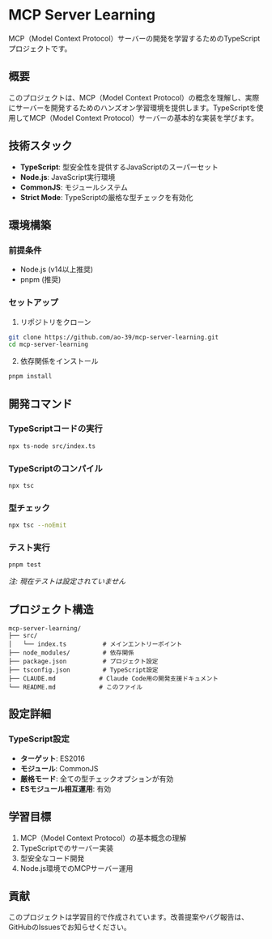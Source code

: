 # MCP Server Learning

MCP（Model Context Protocol）サーバーの開発を学習するためのTypeScriptプロジェクトです。

## 概要

このプロジェクトは、MCP（Model Context Protocol）の概念を理解し、実際にサーバーを開発するためのハンズオン学習環境を提供します。TypeScriptを使用してMCP（Model Context Protocol）サーバーの基本的な実装を学びます。

## 技術スタック

- **TypeScript**: 型安全性を提供するJavaScriptのスーパーセット
- **Node.js**: JavaScript実行環境
- **CommonJS**: モジュールシステム
- **Strict Mode**: TypeScriptの厳格な型チェックを有効化

## 環境構築

### 前提条件

- Node.js (v14以上推奨)
- pnpm (推奨)

### セットアップ

1. リポジトリをクローン
```bash
git clone https://github.com/ao-39/mcp-server-learning.git
cd mcp-server-learning
```

2. 依存関係をインストール
```bash
pnpm install
```

## 開発コマンド

### TypeScriptコードの実行
```bash
npx ts-node src/index.ts
```

### TypeScriptのコンパイル
```bash
npx tsc
```

### 型チェック
```bash
npx tsc --noEmit
```

### テスト実行
```bash
pnpm test
```
*注: 現在テストは設定されていません*

## プロジェクト構造

```
mcp-server-learning/
├── src/
│   └── index.ts          # メインエントリーポイント
├── node_modules/         # 依存関係
├── package.json          # プロジェクト設定
├── tsconfig.json         # TypeScript設定
├── CLAUDE.md            # Claude Code用の開発支援ドキュメント
└── README.md            # このファイル
```

## 設定詳細

### TypeScript設定
- **ターゲット**: ES2016
- **モジュール**: CommonJS
- **厳格モード**: 全ての型チェックオプションが有効
- **ESモジュール相互運用**: 有効

## 学習目標

1. MCP（Model Context Protocol）の基本概念の理解
2. TypeScriptでのサーバー実装
3. 型安全なコード開発
4. Node.js環境でのMCPサーバー運用

## 貢献

このプロジェクトは学習目的で作成されています。改善提案やバグ報告は、GitHubのIssuesでお知らせください。

